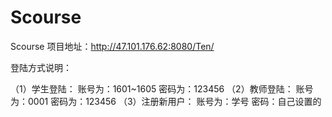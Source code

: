 # Scourse
Scourse
项目地址：http://47.101.176.62:8080/Ten/

登陆方式说明：

（1）学生登陆：
      账号为：1601~1605 密码为：123456
（2）教师登陆：
      账号为：0001      密码为：123456
（3）注册新用户：
      账号为：学号       密码：自己设置的
